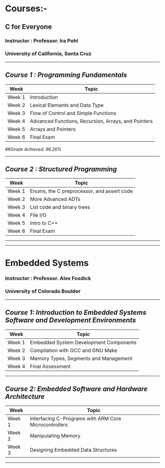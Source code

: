 # Courses:-
## C for Everyone
### Instructor : Professor. Ira Pohl
### University of California, Santa Cruz
__________________________________________________________________
## _Course 1 : Programming Fundamentals_
| Week | Topic |
| ----- | ------|
| Week 1 | Introduction |
| Week 2 | Lexical Elements and Data Type |
| Week 3 | Flow of Control and Simple Functions |
| Week 4 | Advanced Functions, Recursion, Arrays, and Pointers |
| Week 5 | Arrays and Pointers |
| Week 6 | Final Exam |

##_Grade Achieved: 96.26%_ 
__________________________________________________________________
## _Course 2 : Structured Programming_
| Week | Topic |
| ----- | ------|
| Week 1 | Enums, the C preprocessor, and assert code |
| Week 2 | More Advanced ADTs |
| Week 3 | List code and binary trees |
| Week 4 | File I/O |
| Week 5 | Intro to C++ |
| Week 6 | Final Exam |
 __________________________________________________________________
 __________________________________________________________________
# Embedded Systems
### Instructor : Professor. Alex Fosdick
### University of Colorado Boulder
__________________________________________________________________
## _Course 1: Introduction to Embedded Systems Software and Development Environments_
| Week | Topic |
| ----- | ------|
| Week 1 | Embedded System Development Components |
| Week 2 | Compilation with GCC and GNU Make |
| Week 3 | Memory Types, Segments and Management |
| Week 4 |  Final Assessment |
__________________________________________________________________
## _Course 2: Embedded Software and Hardware Architecture_
| Week | Topic |
| ----- | ------|
| Week 1 |  Interfacing C-Programs with ARM Core Microcontrollers |
| Week 2 | Manipulating Memory |
| Week 3 | Designing Embedded Data Structures |
__________________________________________________________________


